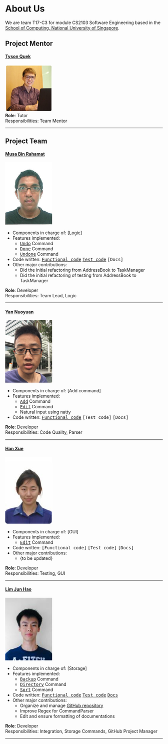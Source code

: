 # About Us

We are team T17-C3 for module CS2103 Software Engineering based in the [School of Computing, National University of Singapore](http://www.comp.nus.edu.sg).

## Project Mentor

#### [Tyson Quek](http://github.com/pixelducky)
<img src="images/tyson.jpg" width="150"><br>
**Role**: Tutor <br>
Responsibilities: Team Mentor

-----

## Project Team
  
#### [Musa Bin Rahamat](http://github.com/ghurabah93) 
<img src="images/musa.jpg" width="150"><br>

* Components in charge of: [Logic]
* Features implemented:
   * <kbd>[Undo](UserGuide.md#undo-the-modification--undo)</kbd> Command
   * <kbd>[Done](UserGuide.md#done-a-specific-task--done)</kbd> Command
   * <kbd>[Undone](UserGuide.md#undone-a-specific-task--undone)</kbd> Command
* Code written: <kbd>[Functional code](../collated/main/A0147335E.md)</kbd> <kbd>[Test code](../collated/test/A0147335E.md)</kbd> <kbd>[Docs]</kbd>
* Other major contributions:
  * Did the initial refactoring from AddressBook to TaskManager
  * Did the initial refactoring of testing from AddressBook to TaskManager
  
**Role**: Developer <br>
Responsibilities: Team Lead, Logic

-----

#### [Yan Nuoyuan](http://github.com/nyannnnnnn)
<img src="images/nuoyuan.jpg" width="150"><br>

* Components in charge of: [Add command]
* Features implemented:
   * <kbd>[Add](UserGuide.md#adding-a-task-add)</kbd> Command
   * <kbd>[Edit](UserGuide.md#editing-a-task-edit)</kbd> Command
   * Natural input using natty
* Code written: <kbd>[Functional code](../collated/main/A0152958R.md)</kbd> <kbd>[Test code]</kbd> <kbd>[Docs]</kbd>

**Role**: Developer <br>
Responsibilities: Code Quality, Parser

-----

#### [Han Xue](http://github.com/Hanxnow77)
<img src="images/hanxue.png" width="150"><br>

* Components in charge of: [GUI]
* Features implemented:
   * <kbd>[Edit](UserGuide.md#editing-a-task-edit)</kbd> Command
* Code written: <kbd>[Functional code]</kbd> <kbd>[Test code]</kbd> <kbd>[Docs]</kbd>
* Other major contributions:
  * {to be updated}

**Role**: Developer <br>
Responsibilities: Testing, GUI

-----

#### [Lim Jun Hao](http://github.com/evilmtv)
<img src="images/junhao.jpg" width="150"><br>

* Components in charge of: [Storage]
* Features implemented:
   * <kbd>[Backup](UserGuide.md#backup--backup)</kbd> Command
   * <kbd>[Directory](UserGuide.md#change-working-directory--directory)</kbd> Command
   * <kbd>[Sort](UserGuide.md#sorting-tasks--sort)</kbd> Command
* Code written: <kbd>[Functional code](../collated/main/A0147944U.md)</kbd> <kbd>[Test code](../collated/test/A0147944U.md)</kbd> <kbd>[Docs](../collated/docs/A0147944U.md)</kbd>
* Other major contributions:
  * Organize and manage [GitHub repository](https://github.com/CS2103AUG2016-T17-C3/main)
  * Improve Regex for CommandParser
  * Edit and ensure formatting of documentations
  
**Role**: Developer <br>
Responsibilities: Integration, Storage Commands, GitHub Project Manager

-----
